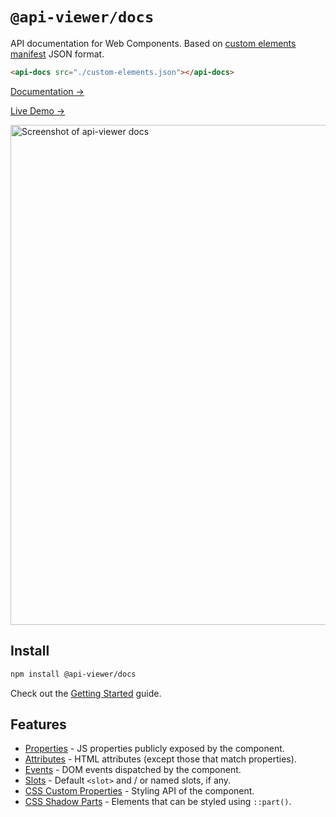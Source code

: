 # `@api-viewer/docs`

API documentation for Web Components. Based on [custom elements manifest](https://github.com/webcomponents/custom-elements-manifest) JSON format.

```html
<api-docs src="./custom-elements.json"></api-docs>
```

[Documentation →](https://api-viewer.open-wc.org/docs/guide/intro/)

[Live Demo →](https://api-viewer.open-wc.org/docs/examples/api-docs/)

[<img src="https://raw.githubusercontent.com/open-wc/api-viewer-element/master/screenshot-docs.png" alt="Screenshot of api-viewer docs" width="800">](https://api-viewer.open-wc.org)

## Install

```sh
npm install @api-viewer/docs
```

Check out the [Getting Started](https://api-viewer.open-wc.org/docs/guide/intro/#usage) guide.

## Features

- [Properties](https://api-viewer.open-wc.org/docs/guide/writing-jsdoc/#properties) - JS properties publicly exposed by the component.
- [Attributes](https://api-viewer.open-wc.org/docs/guide/writing-jsdoc/#attributes) - HTML attributes (except those that match properties).
- [Events](https://api-viewer.open-wc.org/docs/guide/writing-jsdoc/#events) - DOM events dispatched by the component.
- [Slots](https://api-viewer.open-wc.org/docs/guide/writing-jsdoc/#slots) - Default `<slot>` and / or named slots, if any.
- [CSS Custom Properties](https://api-viewer.open-wc.org/docs/guide/writing-jsdoc/#css-custom-properties) - Styling API of the component.
- [CSS Shadow Parts](https://api-viewer.open-wc.org/docs/guide/writing-jsdoc/#css-shadow-parts) - Elements that can be styled using `::part()`.
